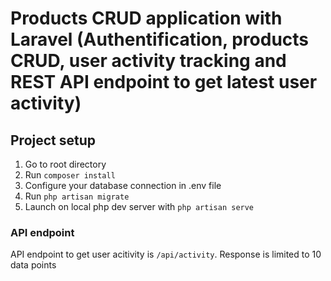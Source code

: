 # Products CRUD application with Laravel (Authentification, products CRUD, user activity tracking and REST API endpoint to get latest user activity)

## Project setup
1. Go to root directory
2. Run `composer install`
3. Configure your database connection in .env file
4. Run `php artisan migrate`
5. Launch on local php dev server with `php artisan serve`


### API endpoint

API endpoint to get user acitivity is `/api/activity`.
Response is limited to 10 data points

